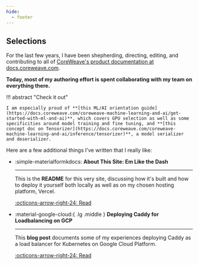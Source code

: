 ```yaml
---
hide:
  - footer
---
```


## Selections

For the last few years, I have been shepherding, directing, editing, and contributing to all of [CoreWeave's product documentation at docs.coreweave.com](https://docs.coreweave.com).

**Today, most of my authoring effort is spent collaborating with my team on everything there.**

!!! abstract "Check it out"

    I am especially proud of **[this ML/AI orientation guide](https://docs.coreweave.com/coreweave-machine-learning-and-ai/get-started-with-ml-and-ai)**, which covers GPU selection as well as some specificities around model training and fine tuning, and **[this concept doc on Tensorizer](https://docs.coreweave.com/coreweave-machine-learning-and-ai/inference/tensorizer)**, a model serializer and deserializer.


Here are a few additional things I've written that I really like:

<div class="grid cards" markdown>

-   :simple-materialformkdocs: **About This Site: Em Like the Dash**

    ---

    This is the **README** for this very site, discussing how it's built and how to deploy it yourself both locally as well as on my chosen hosting platform, Vercel.

    [:octicons-arrow-right-24: Read](https://github.com/microcosem/emlikethedash?tab=readme-ov-file#-welcome-to-my-digital-corner)

-   :material-google-cloud:{ .lg .middle } **Deploying Caddy for Loadbalancing on GCP**

    ---

    This **blog post** documents some of my experiences deploying Caddy as a load balancer for Kubernetes on Google Cloud Platform.

    [:octicons-arrow-right-24: Read](caddy-on-gcp.md)

</div>